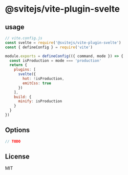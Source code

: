 # @svitejs/vite-plugin-svelte

## usage

```js
// vite.config.js
const svelte = require('@svitejs/vite-plugin-svelte')
const { defineConfig } = require('vite')

module.exports = defineConfig(({ command, mode }) => {
  const isProduction = mode === 'production'
  return {
    plugins: [
      svelte({
        hot: !isProduction,
        emitCss: true
      })
    ],
    build: {
      minify: isProduction
    }
  }
})
```

## Options

```ts
// TODO
```


## License

MIT
